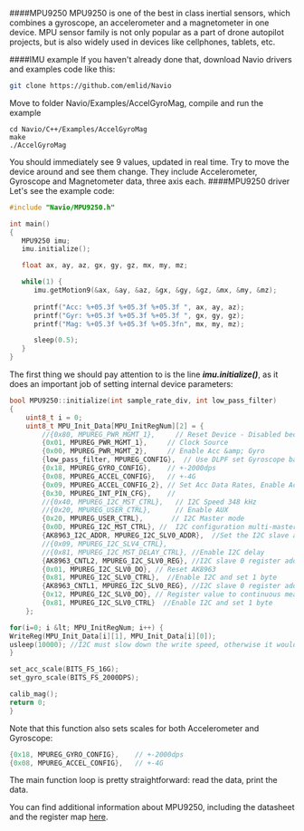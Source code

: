 
####MPU9250
MPU9250 is one of the best in class inertial sensors, which combines a gyroscope, an accelerometer and a magnetometer in one device. MPU sensor family is not only popular as a part of drone autopilot projects, but is also widely used in devices like cellphones, tablets, etc.

####IMU example
If you haven't already done that, download Navio drivers and examples code like this:

```bash
git clone https://github.com/emlid/Navio
```

Move to folder Navio/Examples/AccelGyroMag, compile and run the example

```
cd Navio/C++/Examples/AccelGyroMag
make 
./AccelGyroMag
```

You should immediately see 9 values, updated in real time. Try to move the device around and see them change. They include Accelerometer, Gyroscope and Magnetometer data, three axis each.
####MPU9250 driver
Let's see the example code:

```c
#include "Navio/MPU9250.h"

int main()
{
   MPU9250 imu;
   imu.initialize();

   float ax, ay, az, gx, gy, gz, mx, my, mz;

   while(1) {
      imu.getMotion9(&ax, &ay, &az, &gx, &gy, &gz, &mx, &my, &mz);
      
      printf("Acc: %+05.3f %+05.3f %+05.3f ", ax, ay, az);
      printf("Gyr: %+05.3f %+05.3f %+05.3f ", gx, gy, gz);
      printf("Mag: %+05.3f %+05.3f %+05.3fn", mx, my, mz);

      sleep(0.5);
   }
}
```

The first thing we should pay attention to is the line ***imu.initialize()***, as it does an important job of setting internal device parameters:

```c
bool MPU9250::initialize(int sample_rate_div, int low_pass_filter)
{
    uint8_t i = 0;
    uint8_t MPU_Init_Data[MPU_InitRegNum][2] = {
        //{0x80, MPUREG_PWR_MGMT_1},     // Reset Device - Disabled because it seems to corrupt initialisation of AK8963
        {0x01, MPUREG_PWR_MGMT_1},     // Clock Source
        {0x00, MPUREG_PWR_MGMT_2},     // Enable Acc &amp; Gyro
        {low_pass_filter, MPUREG_CONFIG},  // Use DLPF set Gyroscope bandwidth 184Hz, temperature bandwidth     188Hz
        {0x18, MPUREG_GYRO_CONFIG},    // +-2000dps
        {0x08, MPUREG_ACCEL_CONFIG},   // +-4G
        {0x09, MPUREG_ACCEL_CONFIG_2}, // Set Acc Data Rates, Enable Acc LPF , Bandwidth 184Hz
        {0x30, MPUREG_INT_PIN_CFG},    //
        //{0x40, MPUREG_I2C_MST_CTRL},   // I2C Speed 348 kHz
        //{0x20, MPUREG_USER_CTRL},      // Enable AUX
        {0x20, MPUREG_USER_CTRL},       // I2C Master mode
        {0x0D, MPUREG_I2C_MST_CTRL}, //  I2C configuration multi-master  IIC 400KHz
        {AK8963_I2C_ADDR, MPUREG_I2C_SLV0_ADDR},  //Set the I2C slave address of AK8963 and set for write.
        //{0x09, MPUREG_I2C_SLV4_CTRL},
        //{0x81, MPUREG_I2C_MST_DELAY_CTRL}, //Enable I2C delay
        {AK8963_CNTL2, MPUREG_I2C_SLV0_REG}, //I2C slave 0 register address from where to begin data transfer
        {0x01, MPUREG_I2C_SLV0_DO}, // Reset AK8963
        {0x81, MPUREG_I2C_SLV0_CTRL},  //Enable I2C and set 1 byte
        {AK8963_CNTL1, MPUREG_I2C_SLV0_REG}, //I2C slave 0 register address from where to begin data transfer
        {0x12, MPUREG_I2C_SLV0_DO}, // Register value to continuous measurement in 16bit
        {0x81, MPUREG_I2C_SLV0_CTRL}  //Enable I2C and set 1 byte
    };

for(i=0; i &lt; MPU_InitRegNum; i++) {
WriteReg(MPU_Init_Data[i][1], MPU_Init_Data[i][0]);
usleep(10000); //I2C must slow down the write speed, otherwise it would not work
}

set_acc_scale(BITS_FS_16G);
set_gyro_scale(BITS_FS_2000DPS);

calib_mag();
return 0;
}

```

Note that this function also sets scales for both Accelerometer and Gyroscope:

```c
{0x18, MPUREG_GYRO_CONFIG},    // +-2000dps
{0x08, MPUREG_ACCEL_CONFIG},   // +-4G
```

The main function loop is pretty straightforward: read the data, print the data.

You can find additional information about MPU9250, including the datasheet and the register map [here](http://www.invensense.com/mems/gyro/mpu9250.html).
